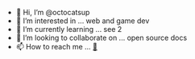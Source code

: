 - 👋 Hi, I’m @octocatsup
- 👀 I’m interested in ... web and game dev
- 🌱 I’m currently learning ... see 2
- 💞️ I’m looking to collaborate on ... open source docs
- 📫 How to reach me ... [🔗](https://octocatsup-link.glitch.me)

<!---
octocatsup/octocatsup is a ✨ special ✨ repository because its `README.md` (this file) appears on your GitHub profile.
You can click the Preview link to take a look at your changes.
--->
